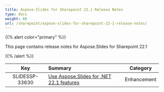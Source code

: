 ```yaml
---
title: Aspose.Slides for Sharepoint 22.1 Release Notes
type: docs
weight: 60
url: /sharepoint/aspose-slides-for-sharepoint-22-1-release-notes/
---
```


{{% alert color="primary" %}} 

This page contains release notes for Aspose.Slides for Sharepoint 22.1

{{% /alert %}} 

|**Key** |**Summary** |**Category** |
| :-: | :- | :-: |
|SLIDESSP-33630|[Use Aspose.Slides for .NET 22.1 features](/slides/net/aspose-slides-for-net-22-1-release-notes/)|Enhancement|


